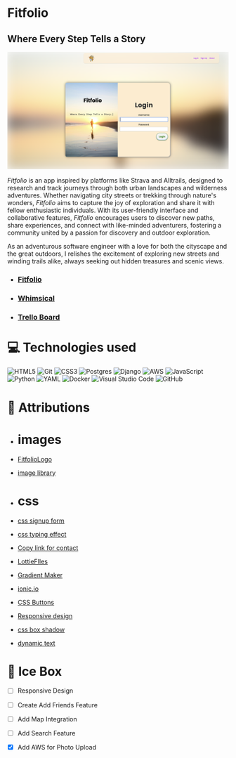 # Fitfolio 
## Where Every Step Tells a Story

![login page](./main_app/static/images/login-page.png)

*Fitfolio* is an app inspired by platforms like Strava and Alltrails, designed to research and track journeys through both urban landscapes and wilderness adventures. Whether navigating city streets or trekking through nature's wonders, *Fitfolio* aims to capture the joy of exploration and share it with fellow enthusiastic individuals. With its user-friendly interface and collaborative features, *Fitfolio* encourages users to discover new paths, share experiences, and connect with like-minded adventurers, fostering a community united by a passion for discovery and outdoor exploration.

As an adventurous software engineer with a love for both the cityscape and the great outdoors, I relishes the excitement of exploring new streets and winding trails alike, always seeking out hidden treasures and scenic views.



* ### [Fitfolio](https://pickleballtracker.fly.dev)
* ### [Whimsical](https://whimsical.com/fitfolio-9gjs8npZunk3R8SeGr2GE4)
* ### [Trello Board](https://trello.com/b/NWMZjowN/fitfolio)

# 💻 Technologies used 

<a>![HTML5](https://img.shields.io/badge/html5-%23E34F26.svg?style=for-the-badge&logo=html5&logoColor=white)</a>
<a>![Git](https://img.shields.io/badge/git-%23F05033.svg?style=for-the-badge&logo=git&logoColor=white)</a>
<a>![CSS3](https://img.shields.io/badge/css3-%231572B6.svg?style=for-the-badge&logo=css3&logoColor=white)</a>
<a>![Postgres](https://img.shields.io/badge/postgres-%23316192.svg?style=for-the-badge&logo=postgresql&logoColor=white)</a>
<a>![Django](https://img.shields.io/badge/django-%23092E20.svg?style=for-the-badge&logo=django&logoColor=white)</a>
<a>![AWS](https://img.shields.io/badge/AWS-%23FF9900.svg?style=for-the-badge&logo=amazon-aws&logoColor=white)</a>
<a>![JavaScript](https://img.shields.io/badge/javascript-%23323330.svg?style=for-the-badge&logo=javascript&logoColor=%23F7DF1E)</a>
<a>![Python](https://img.shields.io/badge/python-3670A0?style=for-the-badge&logo=python&logoColor=ffdd54)</a>
<a>![YAML](https://img.shields.io/badge/yaml-%23ffffff.svg?style=for-the-badge&logo=yaml&logoColor=151515)</a>
<a>![Docker](https://img.shields.io/badge/docker-%230db7ed.svg?style=for-the-badge&logo=docker&logoColor=white)</a>
![Visual Studio Code](https://img.shields.io/badge/Visual%20Studio%20Code-0078d7.svg?style=for-the-badge&logo=visual-studio-code&logoColor=white)
![GitHub](https://img.shields.io/badge/github-%23121011.svg?style=for-the-badge&logo=github&logoColor=white)



# 💌 Attributions 
* # images
* [FitfolioLogo](https://www.shopify.com/tools/logo-maker)
* [image library](https://www.pexels.com/)

* # css
* [css signup form](https://codepen.io/jbui/pen/xEqWpL)
* [css typing effect](https://codepen.io/denic/pen/GRoOxbM)
* [Copy link for contact](https://uiverse.io/Pradeepsaranbishnoi/nice-earwig-94)
* [LottieFIles](https://lottiefiles.com/)
* [Gradient Maker](https://coolors.co/gradient-maker/ddb4f6-8dd0fc)
* [ionic.io](https://ionic.io//)
* [CSS Buttons](https://getcssscan.com/css-buttons-examples)
* [Responsive design](https://youtu.be/HbBMp6yUXO0?si=ewkSnuy17KrDCHoW)
* [css box shadow](https://getcssscan.com/css-box-shadow-examples)
* [dynamic text](https://alvarotrigo.com/blog/css-text-animations/)


# 🧊 Ice Box  
- [ ] Responsive Design
- [ ] Create Add Friends Feature
- [ ] Add Map Integration
- [ ] Add Search Feature
- [X] Add AWS for Photo Upload 






